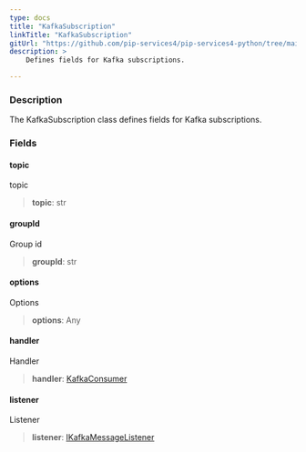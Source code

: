 ```yaml
---
type: docs
title: "KafkaSubscription"
linkTitle: "KafkaSubscription"
gitUrl: "https://github.com/pip-services4/pip-services4-python/tree/main/pip-services4-http-python"
description: >
    Defines fields for Kafka subscriptions.

---
```


### Description

The KafkaSubscription class defines fields for Kafka subscriptions.


### Fields

<span class="hide-title-link">

#### topic
topic
> **topic**: str
#### groupId
Group id
> **groupId**: str
#### options
Options
> **options**: Any
#### handler
Handler
> **handler**: [KafkaConsumer](https://kafka-python.readthedocs.io/en/master/apidoc/KafkaConsumer.html)
#### listener
Listener
> **listener**: [IKafkaMessageListener](../ikafka_message_listener)

</span>

